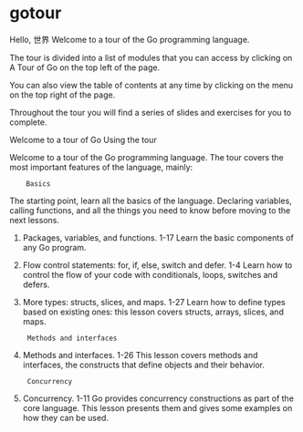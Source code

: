 # gotour

Hello, 世界
Welcome to a tour of the Go programming language.

The tour is divided into a list of modules that you can access by clicking on A Tour of Go on the top left of the page.

You can also view the table of contents at any time by clicking on the menu on the top right of the page.

Throughout the tour you will find a series of slides and exercises for you to complete.

Welcome to a tour of Go
Using the tour

Welcome to a tour of the Go programming language. The tour covers the most important features of the language, mainly:

        Basics

The starting point, learn all the basics of the language.
Declaring variables, calling functions, and all the things you need to know before moving to the next lessons.

1) Packages, variables, and functions. 1-17
Learn the basic components of any Go program.

2) Flow control statements: for, if, else, switch and defer. 1-4
Learn how to control the flow of your code with conditionals, loops, switches and defers.

3) More types: structs, slices, and maps. 1-27
Learn how to define types based on existing ones: this lesson covers structs, arrays, slices, and maps.

        
        Methods and interfaces
1) Methods and interfaces. 1-26
This lesson covers methods and interfaces, the constructs that define objects and their behavior.
        
        Concurrency
1) Concurrency. 1-11
Go provides concurrency constructions as part of the core language. 
This lesson presents them and gives some examples on how they can be used.
